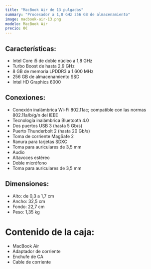 ```yaml
---
title: "MacBook Air de 13 pulgadas"
summary: "Procesador a 1,8 GHz 256 GB de almacenamiento"
image: macbook-air-13.png
modelo: MacBook Air
precio: 0€
---
```


## Características:

  - Intel Core i5 de doble núcleo a 1,8 GHz
  - Turbo Boost de hasta 2,9 GHz
  - 8 GB de memoria LPDDR3 a 1.600 MHz
  - 256 GB de almacenamiento SSD
  - Intel HD Graphics 6000

## Conexiones:

  - Conexión inalámbrica Wi-Fi 802.11ac; compatible con las normas 802.11a/b/g/n del IEEE
  - Tecnología inalámbrica Bluetooth 4.0
  - Dos puertos USB 3 (hasta 5 Gb/s)
  - Puerto Thunderbolt 2 (hasta 20 Gb/s)
  - Toma de corriente MagSafe 2
  - Ranura para tarjetas SDXC
  - Toma para auriculares de 3,5 mm
  - Audio
  - Altavoces estéreo
  - Doble micrófono
  - Toma para auriculares de 3,5 mm

## Dimensiones:
  - Alto: de 0,3 a 1,7 cm
  - Ancho: 32,5 cm
  - Fondo: 22,7 cm
  - Peso: 1,35 kg

# Contenido de la caja:

  - MacBook Air
  - Adaptador de corriente
  - Enchufe de CA
  - Cable de corriente
